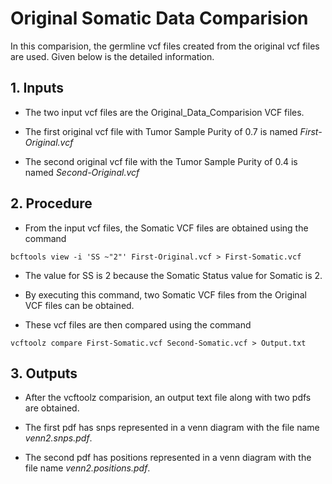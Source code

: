 # Original Somatic Data Comparision

In this comparision, the germline vcf files created from the original vcf files are used. Given below is the detailed information.

## 1. Inputs

* The two input vcf files are the Original_Data_Comparision VCF files.

* The first original vcf file with Tumor Sample Purity of 0.7 is named *First-Original.vcf*

* The second original vcf file with the Tumor Sample Purity of 0.4 is named *Second-Original.vcf*

## 2. Procedure

* From the input vcf files, the Somatic VCF files are obtained using the command

```
bcftools view -i 'SS ~"2"' First-Original.vcf > First-Somatic.vcf
```

* The value for SS is 2 because the Somatic Status value for Somatic is 2.

* By executing this command, two Somatic VCF files from the Original VCF files can be obtained.

* These vcf files are then compared using the command

```
vcftoolz compare First-Somatic.vcf Second-Somatic.vcf > Output.txt
```

## 3. Outputs

* After the vcftoolz comparision, an output text file along with two pdfs are obtained.

* The first pdf has snps represented in a venn diagram with the file name *venn2.snps.pdf*.

* The second pdf has positions represented in a venn diagram with the file name *venn2.positions.pdf*.
